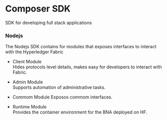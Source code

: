 # Composer SDK
SDK for developing full stack applications  

### Nodejs  

The Nodejs SDK contains for modules that exposes interfaces to interact with the Hyperledger Fabric  

- Client Module  
Hides protocols level details, makes easy for developers to interact with Fabric.  

- Admin Module  
Supports automation of administrative tasks.  

- Commom Module 
Exposos commom interfaces.  

- Runtime Module  
Provides the container environment for the BNA deployed on HF.
